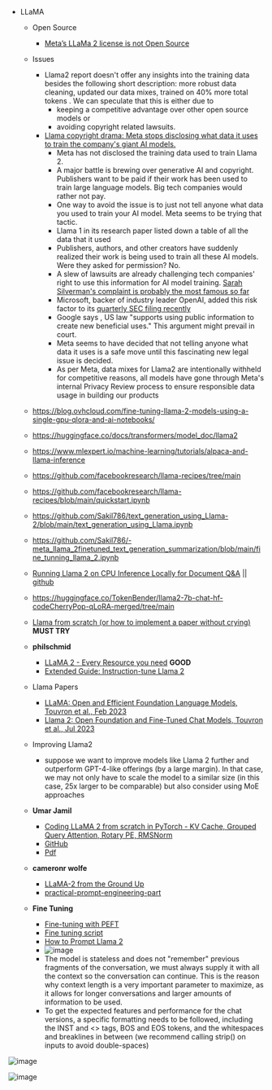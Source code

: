 - LLaMA
   -   Open Source
         -   [Meta’s LLaMa 2 license is not Open Source](https://blog.opensource.org/metas-llama-2-license-is-not-open-source/)
  -   Issues
         -   Llama2 report doesn't offer any insights into the training data besides the following short description:  more robust data cleaning, updated our data mixes, trained on 40% more total tokens . We can speculate that this is either due to
             -  keeping a competitive advantage over other open source models or
             -  avoiding copyright related lawsuits.
         -   [Llama copyright drama: Meta stops disclosing what data it uses to train the company's giant AI models.](https://www.businessinsider.in/tech/news/llama-copyright-drama-meta-stops-disclosing-what-data-it-uses-to-train-the-companys-giant-ai-models/articleshow/101887460.cms)
              -   Meta has not disclosed the training data used to train Llama 2.
              -   A major battle is brewing over generative AI and copyright. Publishers want to be paid if their work has been used to train large language models. Big tech companies would rather not pay.
              -   One way to avoid the issue is to just not tell anyone what data you used to train your AI model. Meta seems to be trying that tactic.
              -   Llama 1 in its research paper listed down a table of all the data that it used
              -   Publishers, authors, and other creators have suddenly realized their work is being used to train all these AI models. Were they asked for permission? No.
              -   A slew of lawsuits are already challenging tech companies' right to use this information for AI model training. [Sarah Silverman's complaint is probably the most famous so far](https://www.businessinsider.in/tech/news/this-is-why-comedian-sarah-silverman-is-suing-openai-the-company-behind-chatgpt/articleshow/101617635.cms)
              -   Microsoft, backer of industry leader OpenAI, added this risk factor to its [quarterly SEC filing recently](https://www.sec.gov/Archives/edgar/data/789019/000095017023014423/msft-20230331.htm)
              -   Google says , US law "supports using public information to create new beneficial uses." This argument might prevail in court.
              -   Meta seems to have decided that not telling anyone what data it uses is a safe move until this fascinating new legal issue is decided.
              -   As per Meta,  data mixes for Llama2 are intentionally withheld for competitive reasons, all models have gone through Meta's internal Privacy Review process to ensure responsible data usage in building our products
             
   -   https://blog.ovhcloud.com/fine-tuning-llama-2-models-using-a-single-gpu-qlora-and-ai-notebooks/
   -   https://huggingface.co/docs/transformers/model_doc/llama2
   -   https://www.mlexpert.io/machine-learning/tutorials/alpaca-and-llama-inference
   -   https://github.com/facebookresearch/llama-recipes/tree/main
   -   https://github.com/facebookresearch/llama-recipes/blob/main/quickstart.ipynb
   -   https://github.com/Sakil786/text_generation_using_Llama-2/blob/main/text_generation_using_Llama.ipynb
   -   https://github.com/Sakil786/-meta_llama_2finetuned_text_generation_summarization/blob/main/fine_tunning_llama_2.ipynb
   -   [Running Llama 2 on CPU Inference Locally for Document Q&A](https://towardsdatascience.com/running-llama-2-on-cpu-inference-for-document-q-a-3d636037a3d8) || [github](https://github.com/kennethleungty/Llama-2-Open-Source-LLM-CPU-Inference)
   -   https://huggingface.co/TokenBender/llama2-7b-chat-hf-codeCherryPop-qLoRA-merged/tree/main
   -   [Llama from scratch (or how to implement a paper without crying)](https://blog.briankitano.com/llama-from-scratch/) <b>MUST TRY</b>
     
   -   <b>philschmid</b>
       - [LLaMA 2 - Every Resource you need](https://www.philschmid.de/llama-2) <b>GOOD</b>
       - [Extended Guide: Instruction-tune Llama 2](https://www.philschmid.de/instruction-tune-llama-2)
   -   Llama Papers
       - [LLaMA: Open and Efficient Foundation Language Models, Touvron et al., Feb 2023](https://arxiv.org/abs/2302.13971)
       - [Llama 2: Open Foundation and Fine-Tuned Chat Models, Touvron et al., Jul 2023](https://arxiv.org/abs/2307.09288)
   -   Improving Llama2
       -    suppose we want to improve models like Llama 2 further and outperform GPT-4-like offerings (by a large margin). In that case, we may not only have to scale the model to a similar size (in this case, 25x larger to be comparable) but also consider using MoE approaches  

   -   <b>Umar Jamil</b>
       -   [Coding LLaMA 2 from scratch in PyTorch - KV Cache, Grouped Query Attention, Rotary PE, RMSNorm](https://www.youtube.com/watch?v=oM4VmoabDAI)
       -   [GitHub](https://github.com/hkproj/pytorch-llama)
       -   [Pdf](https://github.com/hkproj/pytorch-llama/blob/main/Slides.pdf)
    
   -   <b>cameronr wolfe</b>
       -   [LLaMA-2 from the Ground Up](https://cameronrwolfe.substack.com/p/llama-2-from-the-ground-up)
       -   [practical-prompt-engineering-part](https://cameronrwolfe.substack.com/p/practical-prompt-engineering-part)
    
   -   <b>Fine Tuning</b>
       -   [Fine-tuning with PEFT](https://huggingface.co/blog/llama2#fine-tuning-with-peft)
       -   [Fine tuning script](https://github.com/huggingface/trl/blob/main/examples/scripts/sft_trainer.py)
       -   [How to Prompt Llama 2](https://huggingface.co/blog/llama2#how-to-prompt-llama-2)
       -   ![image](https://github.com/harirajeev/learn_LLMS/assets/13446418/a4a79b8c-ab82-4dd5-ac2b-92285e777e6a)
       -   The model is stateless and does not "remember" previous fragments of the conversation, we must always supply it with all the context so the conversation can continue. This is the reason why context length is a very important parameter to maximize, as it allows for longer conversations and larger amounts of information to be used.
       -   To get the expected features and performance for the chat versions, a specific formatting needs to be followed, including the INST and <<SYS>> tags, BOS and EOS tokens, and the whitespaces and breaklines in between (we recommend calling strip() on inputs to avoid double-spaces)

![image](https://github.com/harirajeev/learn_LLMS/assets/13446418/f9bba525-40f6-47f0-b10c-a5b2db2910c1)

![image](https://github.com/harirajeev/learn_LLMS/assets/13446418/0d710b4b-82b1-4b1c-8a2c-cab6dd5e1f9a)
